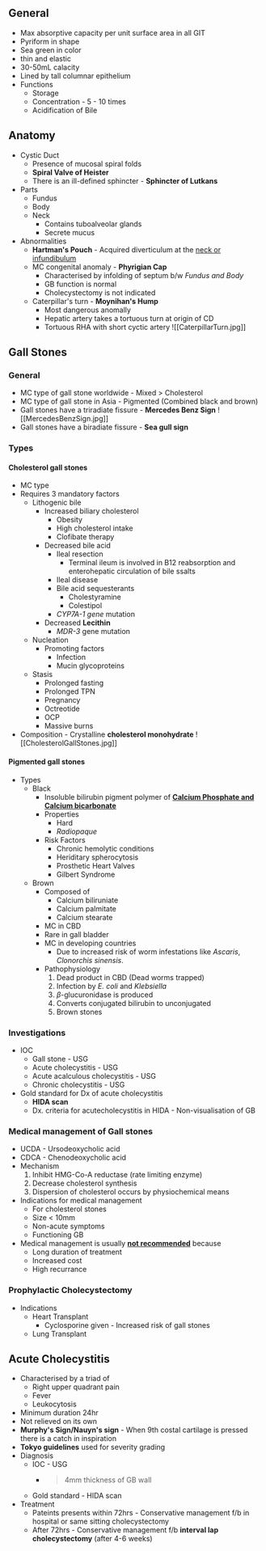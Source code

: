 ## General
- Max absorptive capacity per unit surface area in all GIT
- Pyriform in shape
- Sea green in color
- thin and elastic
- 30-50mL calacity
- Lined by tall columnar epithelium
- Functions
	- Storage
	- Concentration - 5 - 10 times
	- Acidification of Bile
## Anatomy
- Cystic Duct
	- Presence of mucosal spiral folds
	- **Spiral Valve of Heister**
	- There is an ill-defined sphincter - **Sphincter of Lutkans**
- Parts 
	- Fundus
	- Body
	- Neck
		- Contains tuboalveolar glands
		- Secrete mucus
- Abnormalities
	- **Hartman's Pouch** - Acquired diverticulum at the <u>neck or infundibulum</u>
	- MC congenital anomaly - **Phyrigian Cap**
		- Characterised by infolding of septum b/w *Fundus and Body*
		- GB function is normal
		- Cholecystectomy is not indicated
	- Caterpillar's turn - **Moynihan's Hump**
		- Most dangerous anomally
		- Hepatic artery takes a tortuous turn at origin of CD
		- Tortuous RHA with short cyctic artery
		![[CaterpillarTurn.jpg]]
## Gall Stones

### General
- MC type of gall stone worldwide - Mixed > Cholesterol
- MC type of gall stone in Asia - Pigmented (Combined black and brown)
- Gall stones have a triradiate fissure - **Mercedes Benz Sign**
	![[MercedesBenzSign.jpg]]
- Gall stones have a biradiate fissure - **Sea gull sign**
### Types
#### Cholesterol gall stones
- MC type
- Requires 3 mandatory factors
	- Lithogenic bile
		- Increased biliary cholesterol
			- Obesity
			- High cholesterol intake
			- Clofibate therapy
		- Decreased bile acid
			- Ileal resection
				- Terminal ileum is involved in B12 reabsorption and enterohepatic circulation of bile ssalts
			- Ileal disease
			- Bile acid sequesterants
				- Cholestyramine
				- Colestipol
			- *CYP7A-1 gene* mutation
		- Decreased **Lecithin**
			- _MDR-3_ gene mutation
	- Nucleation
		- Promoting factors
			- Infection
			- Mucin glycoproteins
	- Stasis
		- Prolonged fasting
		- Prolonged TPN
		- Pregnancy
		- Octreotide
		- OCP
		- Massive burns
- Composition - Crystalline **cholesterol monohydrate**
![[CholesterolGallStones.jpg]]
#### Pigmented gall stones
- Types
	- Black
		- Insoluble bilirubin pigment polymer of <b><u>Calcium Phosphate and Calcium bicarbonate</u></b>
		- Properties
			- Hard
			- _Radiopaque_
		- Risk Factors
			- Chronic hemolytic conditions
			- Heriditary spherocytosis
			- Prosthetic Heart Valves
			- Gilbert Syndrome
	- Brown
		- Composed of
			- Calcium biliruniate
			- Calcium palmitate
			- Calcium stearate
		- MC in CBD
		- Rare in gall bladder
		- MC in developing countries 
			- Due to increased risk of worm infestations like _Ascaris_, _Clonorchis sinensis_.
		- Pathophysiology
			1. Dead product in CBD (Dead worms trapped)
			2. Infection by _E. coli_ and _Klebsiella_
			3. $\beta$-glucuronidase is produced
			4. Converts conjugated bilirubin to unconjugated
			5. Brown stones
### Investigations
- IOC
	- Gall stone - USG
	- Acute cholecystitis - USG
	- Acute acalculous cholecystitis - USG
	- Chronic cholecystitis - USG
- Gold standard for Dx of acute cholecystitis
	- **HIDA scan**
	- Dx. criteria for acutecholecystitis in HIDA - Non-visualisation of GB
### Medical management of Gall stones
- UCDA - Ursodeoxycholic acid
- CDCA - Chenodeoxycholic acid
- Mechanism
	1. Inhibit HMG-Co-A reductase (rate limiting enzyme)
	2. Decrease cholesterol synthesis
	3. Dispersion of cholesterol occurs by physiochemical means
- Indications for medical management
	- For cholesterol stones
	- Size < 10mm
	- Non-acute symptoms
	- Functioning GB
- Medical management is usually <u><b>not recommended</b></u> because
	- Long duration of treatment
	- Increased cost
	- High recurrance

### Prophylactic Cholecystectomy
- Indications
	- Heart Transplant
		- Cyclosporine given - Increased risk of gall stones
	- Lung Transplant

## Acute Cholecystitis
- Characterised by a triad of 
	- Right upper quadrant pain
	- Fever
	- Leukocytosis
- Minimum duration 24hr
- Not relieved on its own
- **Murphy's Sign/Nauyn's sign** - When 9th costal cartilage is pressed there is a catch in inspiration
- **Tokyo guidelines** used for severity grading
- Diagnosis
	- IOC - USG
		- >4mm thickness of GB wall
	- Gold standard - HIDA scan
- Treatment
	- Pateints presents within 72hrs - Conservative management f/b in hospital or same sitting cholecystectomy
	- After 72hrs - Conservative management f/b **interval lap cholecystectomy** (after 4-6 weeks)